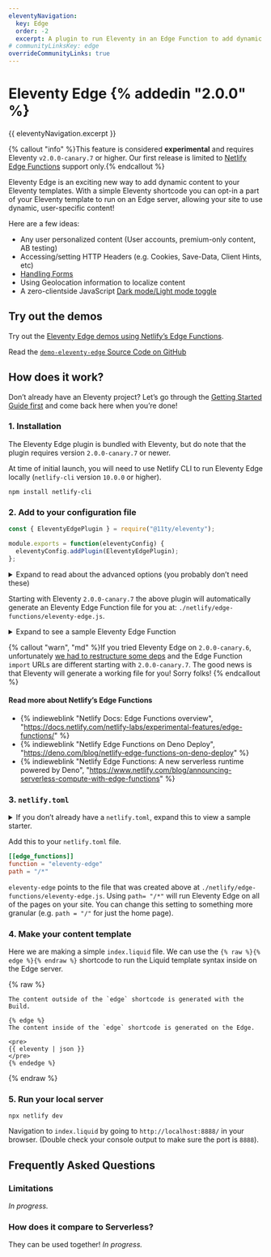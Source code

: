```yaml
---
eleventyNavigation:
  key: Edge
  order: -2
  excerpt: A plugin to run Eleventy in an Edge Function to add dynamic content to your Eleventy sites.
# communityLinksKey: edge
overrideCommunityLinks: true
---
```

# Eleventy Edge {% addedin "2.0.0" %}

{{ eleventyNavigation.excerpt }}

{% callout "info" %}This feature is considered <strong>experimental</strong> and requires Eleventy <code>v2.0.0-canary.7</code> or higher. Our first release is limited to <a href="https://docs.netlify.com/netlify-labs/experimental-features/edge-functions/">Netlify Edge Functions</a> support only.{% endcallout %}

Eleventy Edge is an exciting new way to add dynamic content to your Eleventy templates. With a simple Eleventy shortcode you can opt-in a part of your Eleventy template to run on an Edge server, allowing your site to use dynamic, user-specific content!

Here are a few ideas:

* Any user personalized content (User accounts, premium-only content, AB testing)
* Accessing/setting HTTP Headers (e.g. Cookies, Save-Data, Client Hints, etc)
* [Handling Forms](https://demo-eleventy-edge.netlify.app/forms/)
* Using Geolocation information to localize content
* A zero-clientside JavaScript [Dark mode/Light mode toggle](https://demo-eleventy-edge.netlify.app/appearance/)

## Try out the demos

Try out the [Eleventy Edge demos using Netlify’s Edge Functions](https://demo-eleventy-edge.netlify.app/).

Read the [`demo-eleventy-edge` Source Code on GitHub](https://github.com/11ty/demo-eleventy-edge)

## How does it work?

Don’t already have an Eleventy project? Let’s go through the [Getting Started Guide first](/docs/getting-started/) and come back here when you’re done!

### 1. Installation

The Eleventy Edge plugin is bundled with Eleventy, but do note that the plugin requires version `2.0.0-canary.7` or newer.

At time of initial launch, you will need to use Netlify CLI to run Eleventy Edge locally (`netlify-cli` version `10.0.0` or higher).

```
npm install netlify-cli
```

### 2. Add to your configuration file

```js
const { EleventyEdgePlugin } = require("@11ty/eleventy");

module.exports = function(eleventyConfig) {
  eleventyConfig.addPlugin(EleventyEdgePlugin);
};
```

<details>
<summary>Expand to read about the advanced options (you probably don’t need these)</summary>

```js
const { EleventyEdgePlugin } = require("@11ty/eleventy");

module.exports = function(eleventyConfig) {
  eleventyConfig.addPlugin(EleventyEdgePlugin, {
    // controls the shortcode name
    name: "edge",

    // Used for the default deno import URL
    // Added in 2.0.0-canary.7
    eleventyEdgeVersion: "1.0.0",

    // Version check for the Edge runtime
    compatibility: ">=2",

    // controls where the Edge Function bundles go
    functionsDir: "./netlify/edge-functions/",

    // Directory to write the import_map.json to
    // Also supported: `false`
    // Added in 2.0.0-canary.7
    importMap: "./.netlify/edge-functions/",
  });
};
```

</details>

Starting with Eleventy `2.0.0-canary.7` the above plugin will automatically generate an Eleventy Edge Function file for you at: `./netlify/edge-functions/eleventy-edge.js`.

<details>
<summary>Expand to see a sample Eleventy Edge Function</summary>

Note that [Edge Functions](https://docs.netlify.com/netlify-labs/experimental-features/edge-functions/) run in Deno so they require ESM (`import` not `require`).

```js
import { EleventyEdge } from "eleventy:edge";
import precompiledAppData from "./_generated/eleventy-edge-app-data.js";

export default async (request, context) => {
  try {
    let edge = new EleventyEdge("edge", {
      request,
      context,
      precompiled: precompiledAppData,

      // default is [], add more keys to opt-in e.g. ["appearance", "username"]
      cookies: [],
    });

    edge.config(eleventyConfig => {
      // Run some more Edge-specific configuration
      // e.g. Add a sample filter
      eleventyConfig.addFilter("json", obj => JSON.stringify(obj, null, 2));
    });

    return await edge.handleResponse();
  } catch(e) {
    console.log( "ERROR", { e } );
    return context.next(e);
  }
};
```

</details>

{% callout "warn", "md" %}If you tried Eleventy Edge on `2.0.0-canary.6`, unfortunately [we had to restructure some deps](https://github.com/11ty/eleventy/issues/2335#issuecomment-1104470515) and the Edge Function `import` URLs are different starting with `2.0.0-canary.7`. The good news is that Eleventy will generate a working file for you! Sorry folks!
{% endcallout %}


#### Read more about Netlify’s Edge Functions

* {% indieweblink "Netlify Docs: Edge Functions overview", "https://docs.netlify.com/netlify-labs/experimental-features/edge-functions/" %}
* {% indieweblink "Netlify Edge Functions on Deno Deploy", "https://deno.com/blog/netlify-edge-functions-on-deno-deploy" %}
* {% indieweblink "Netlify Edge Functions: A new serverless runtime powered by Deno", "https://www.netlify.com/blog/announcing-serverless-compute-with-edge-functions" %}


### 3. `netlify.toml`

<details><summary>If you don’t already have a <code>netlify.toml</code>, expand this to view a sample starter.</summary>

```toml
[dev]
framework = "#static"
command = "npx @11ty/eleventy --quiet --watch"

[build]
command = "npx @11ty/eleventy"
publish = "_site"
```

</details>

Add this to your `netlify.toml` file.

```toml
[[edge_functions]]
function = "eleventy-edge"
path = "/*"
```

 `eleventy-edge` points to the file that was created above at `./netlify/edge-functions/eleventy-edge.js`. Using `path= "/*"` will run Eleventy Edge on all of the pages on your site. You can change this setting to something more granular (e.g. `path = "/"` for just the home page).

### 4. Make your content template

Here we are making a simple `index.liquid` file. We can use the `{% raw %}{% edge %}{% endraw %}` shortcode to run the Liquid template syntax inside on the Edge server.

{% raw %}
```liquid
The content outside of the `edge` shortcode is generated with the Build.

{% edge %}
The content inside of the `edge` shortcode is generated on the Edge.

<pre>
{{ eleventy | json }}
</pre>
{% endedge %}
```
{% endraw %}

### 5. Run your local server

```
npx netlify dev
```

Navigation to `index.liquid` by going to `http://localhost:8888/` in your browser. (Double check your console output to make sure the port is `8888`).

## Frequently Asked Questions

### Limitations

_In progress._

### How does it compare to Serverless?

They can be used together! _In progress._